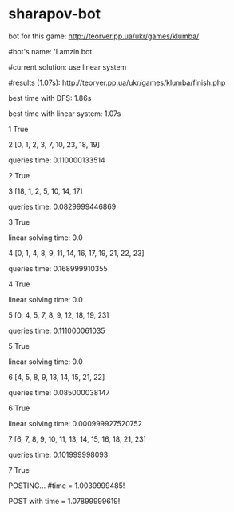 # sharapov-bot
bot for this game:
http://teorver.pp.ua/ukr/games/klumba/

#bot's name: 
'Lamzin bot'

#current solution:
use linear system


#results (1.07s):
http://teorver.pp.ua/ukr/games/klumba/finish.php

best time with DFS: 1.86s 

best time with linear system: 1.07s

1 True

2 [0, 1, 2, 3, 7, 10, 23, 18, 19]

queries time:  0.110000133514

2 True

3 [18, 1, 2, 5, 10, 14, 17]

queries time:  0.0829999446869

3 True

linear solving time:  0.0

4 [0, 1, 4, 8, 9, 11, 14, 16, 17, 19, 21, 22, 23]

queries time:  0.168999910355

4 True

linear solving time:  0.0

5 [0, 4, 5, 7, 8, 9, 12, 18, 19, 23]

queries time:  0.111000061035

5 True

linear solving time:  0.0

6 [4, 5, 8, 9, 13, 14, 15, 21, 22]

queries time:  0.085000038147

6 True

linear solving time:  0.000999927520752

7 [6, 7, 8, 9, 10, 11, 13, 14, 15, 16, 18, 21, 23]

queries time:  0.101999998093

7 True

POSTING... #time = 1.0039999485!

POST with time = 1.07899999619!
